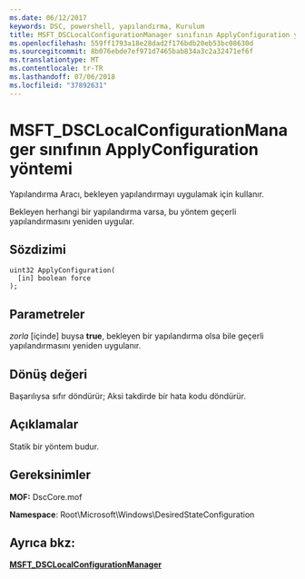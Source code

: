 ```yaml
---
ms.date: 06/12/2017
keywords: DSC, powershell, yapılandırma, Kurulum
title: MSFT_DSCLocalConfigurationManager sınıfının ApplyConfiguration yöntemi
ms.openlocfilehash: 559ff1793a18e28dad2f176bdb20eb53bc08630d
ms.sourcegitcommit: 8b076ebde7ef971d7465bab834a3c2a32471ef6f
ms.translationtype: MT
ms.contentlocale: tr-TR
ms.lasthandoff: 07/06/2018
ms.locfileid: "37892631"
---
```

# <a name="applyconfiguration-method-of-the-msftdsclocalconfigurationmanager-class"></a>MSFT_DSCLocalConfigurationManager sınıfının ApplyConfiguration yöntemi

Yapılandırma Aracı, bekleyen yapılandırmayı uygulamak için kullanır.

Bekleyen herhangi bir yapılandırma varsa, bu yöntem geçerli yapılandırmasını yeniden uygular.

## <a name="syntax"></a>Sözdizimi

```mof
uint32 ApplyConfiguration(
  [in] boolean force
);
```

## <a name="parameters"></a>Parametreler

*zorla* \[içinde\] buysa **true**, bekleyen bir yapılandırma olsa bile geçerli yapılandırmasını yeniden uygulanır.

## <a name="return-value"></a>Dönüş değeri

Başarılıysa sıfır döndürür; Aksi takdirde bir hata kodu döndürür.

## <a name="remarks"></a>Açıklamalar

Statik bir yöntem budur.

## <a name="requirements"></a>Gereksinimler

**MOF:** DscCore.mof

**Namespace**: Root\Microsoft\Windows\DesiredStateConfiguration

## <a name="see-also"></a>Ayrıca bkz:

[**MSFT_DSCLocalConfigurationManager**](msft-dsclocalconfigurationmanager.md)